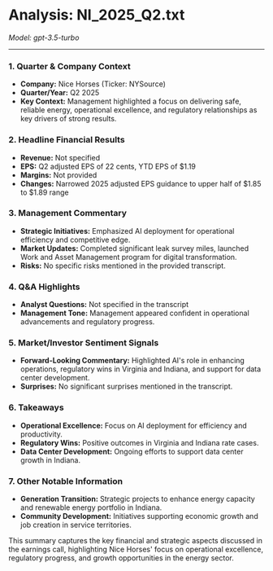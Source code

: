 # Analysis: NI_2025_Q2.txt

*Model: gpt-3.5-turbo*

---

### 1. Quarter & Company Context
- **Company:** Nice Horses (Ticker: NYSource)
- **Quarter/Year:** Q2 2025
- **Key Context:** Management highlighted a focus on delivering safe, reliable energy, operational excellence, and regulatory relationships as key drivers of strong results.

### 2. Headline Financial Results
- **Revenue:** Not specified
- **EPS:** Q2 adjusted EPS of 22 cents, YTD EPS of $1.19
- **Margins:** Not provided
- **Changes:** Narrowed 2025 adjusted EPS guidance to upper half of $1.85 to $1.89 range

### 3. Management Commentary
- **Strategic Initiatives:** Emphasized AI deployment for operational efficiency and competitive edge.
- **Market Updates:** Completed significant leak survey miles, launched Work and Asset Management program for digital transformation.
- **Risks:** No specific risks mentioned in the provided transcript.

### 4. Q&A Highlights
- **Analyst Questions:** Not specified in the transcript
- **Management Tone:** Management appeared confident in operational advancements and regulatory progress.

### 5. Market/Investor Sentiment Signals
- **Forward-Looking Commentary:** Highlighted AI's role in enhancing operations, regulatory wins in Virginia and Indiana, and support for data center development.
- **Surprises:** No significant surprises mentioned in the transcript.

### 6. Takeaways
- **Operational Excellence:** Focus on AI deployment for efficiency and productivity.
- **Regulatory Wins:** Positive outcomes in Virginia and Indiana rate cases.
- **Data Center Development:** Ongoing efforts to support data center growth in Indiana.

### 7. Other Notable Information
- **Generation Transition:** Strategic projects to enhance energy capacity and renewable energy portfolio in Indiana.
- **Community Development:** Initiatives supporting economic growth and job creation in service territories.

This summary captures the key financial and strategic aspects discussed in the earnings call, highlighting Nice Horses' focus on operational excellence, regulatory progress, and growth opportunities in the energy sector.